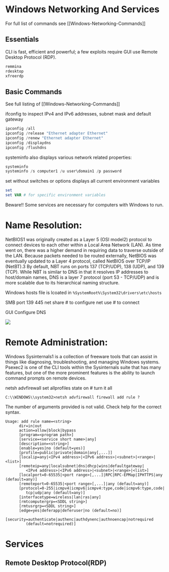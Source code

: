 # Windows Networking And Services
For full list of commands see [[Windows-Networking-Commands]]


## Essentials

CLI is fast, efficient and powerful; a few exploits require GUI use Remote Desktop Protocol (RDP).

```bash
remmina
rdesktop
xfreerdp
```

## Basic Commands
See full listing of [[Windows-Networking-Commands]]  

ifconfig to inspect IPv4 and IPv6 addresses, subnet mask and default gateway
```powershell
ipconfig /all
ipconfig /release "Ethernet adapter Ethernet"
ipconfig /renew "Ethernet adapter Ethernet"
ipconfig /displaydns
ipconfig /flushdns
```
systeminfo also displays various network related properties:
```powershell
systeminfo
systeminfo /s computer1 /u user\domain1 /p password
```
set without switches or options displays all current environment variables 
```powershell
set
set VAR # for specific environment variables
```

Beware!! Some services are necessary for computers with Windows to run.

# Name Resolution:

NetBIOS1 was originally created as a Layer 5 (OSI model2) protocol to connect devices to each other within a Local Area Network (LAN). As time went on, there was a higher demand in requiring data to traverse outside of the LAN.  Because packets needed to be routed externally, NetBIOS was eventually updated to a Layer 4 protocol, called NetBIOS over TCP/IP (NetBT).3 
By default, NBT runs on ports 137 (TCP/UDP), 138 (UDP), and 139 (TCP). 
While NBT is similar to DNS in that it resolves IP addresses to host/domain names, DNS is a layer 7 protocol (port 53 - TCP/UDP) and is more scalable due to its hierarchical naming structure.

Windows hosts file is lcoated in `%SystemRoot%\System32\drivers\etc\hosts`

SMB port 139 445
net share # to configure
net use # to connect

GUI Configure DNS

![](setdnsinwindows.png)


# Remote Administration:

Windows Sysinternals1 is a collection of freeware tools that can assist in things like diagnosing, troubleshooting, and managing Windows systems. 
Psexec2 is one of the CLI tools within the Sysinternals suite that has many features, 
but one of the more prominent features is the ability to launch command prompts on remote devices.

netsh advfirewall set allprofiles state on # turn it all 

`C:\\WINDOWS\\system32>netsh advfirewall firewall add rule ?`

The number of arguments provided is not valid. Check help for the correct syntax.
```
Usage: add rule name=<string>
      dir=in|out
      action=allow|block|bypass
      [program=<program path>]
      [service=<service short name>|any]
      [description=<string>]
      [enable=yes|no (default=yes)]
      [profile=public|private|domain|any[,...]]
      [localip=any|<IPv4 address>|<IPv6 address>|<subnet>|<range>|<list>]
      [remoteip=any|localsubnet|dns|dhcp|wins|defaultgateway|
         <IPv4 address>|<IPv6 address>|<subnet>|<range>|<list>]
      [localport=0-65535|<port range>[,...]|RPC|RPC-EPMap|IPHTTPS|any (default=any)]
      [remoteport=0-65535|<port range>[,...]|any (default=any)]
      [protocol=0-255|icmpv4|icmpv6|icmpv4:type,code|icmpv6:type,code|
         tcp|udp|any (default=any)]
      [interfacetype=wireless|lan|ras|any]
      [rmtcomputergrp=<SDDL string>]
      [rmtusrgrp=<SDDL string>]
      [edge=yes|deferapp|deferuser|no (default=no)]
      [security=authenticate|authenc|authdynenc|authnoencap|notrequired
         (default=notrequired)]
```


# Services



## Remote Desktop Protocol(RDP)


